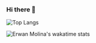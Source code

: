 ### Hi there 👋
![Top Langs](https://github-readme-stats-emolina7.vercel.app/api/top-langs/?username=emolina7&hide_progress=true)


![Erwan Molina's wakatime stats](https://github-readme-stats-emolina7.vercel.app/api/wakatime?username=emolina7\&layout=compact)
